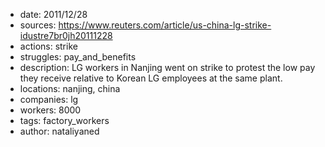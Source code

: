 - date: 2011/12/28
- sources: https://www.reuters.com/article/us-china-lg-strike-idustre7br0jh20111228
- actions: strike
- struggles: pay_and_benefits
- description: LG workers in Nanjing went on strike to protest the low pay they receive relative to Korean LG employees at the same plant.
- locations: nanjing, china
- companies: lg
- workers: 8000
- tags: factory_workers
- author: nataliyaned
